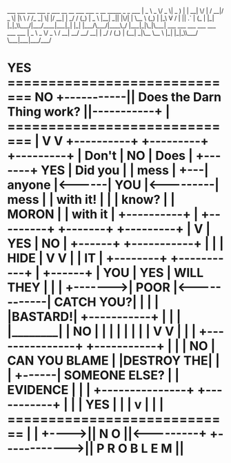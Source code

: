 <div>
___ ___ ___ ___ _ ___ __ __ ___ ___ _ __ _____ _ _ ___
| _ \ _ \/ _ \| _ ) | | __| \/ | / __|/ _ \| |\ \ / /_ _| \| |/ __|
| _/ / (_) | _ \ |__| _|| |\/| | \__ \ (_) | |_\ V / | || .` | (_ |
|_| |_|_\\___/|___/____|___|_| |_| |___/\___/|____\_/ |___|_|\_|\___|
___ ___ ___ ___ ___ ___ ___
| _ \ _ \/ _ \ / __| __/ __/ __|
| _/ / (_) | (__| _|\__ \__ \
|_| |_|_\\___/ \___|___|___/___/


YES ============================= NO
+-----------|| Does the Darn Thing work? ||-----------+
| ============================= |
V V
+----------+ +---------+ +---------+
| Don't | NO | Does | +-------+ YES | Did you |
| mess | +---| anyone |<------| YOU |<---------| mess |
| with it! | | | know? | | MORON | | with it |
+----------+ | +---------+ +-------+ +---------+
| V | YES | NO
| +------+ +-----------+ |
| | HIDE | V V
| | IT | +--------+ +-----------+
| +------+ | YOU | YES | WILL THEY |
| | +------->| POOR |<------------| CATCH YOU?|
| | | |BASTARD!| +-----------+
| | | |________| | NO
| | | | |
| | | V V
| | | +---------------+ +-----------+
| | | NO | CAN YOU BLAME | |DESTROY THE|
| | +------| SOMEONE ELSE? | | EVIDENCE |
| | +---------------+ +-----------+
| | | YES |
| | v |
| | ============================ |
| +---->|| N O ||<---------+
+------------>|| P R O B L E M ||
============================
</div>